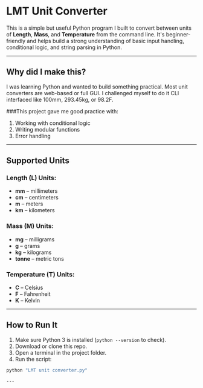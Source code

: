 # LMT Unit Converter

This is a simple but useful Python program I built to convert between units of **Length**, **Mass**, and **Temperature** from the command line. It's beginner-friendly and helps build a strong understanding of basic input handling, conditional logic, and string parsing in Python.

---

## Why did I make this?

I was learning Python and wanted to build something practical. Most unit converters are web-based or full GUI. I challenged myself to do it CLI interfaced like 100mm, 293.45kg, or 98.2F.

###This project gave me good practice with:
1) Working with conditional logic
2) Writing modular functions
3) Error handling

---

## Supported Units

### Length (L) Units:
- **mm** – millimeters
- **cm** – centimeters
- **m** – meters
- **km** – kilometers

### Mass (M) Units:
- **mg** – milligrams
- **g** – grams
- **kg** – kilograms
- **tonne** – metric tons

### Temperature (T) Units:
- **C** – Celsius
- **F** – Fahrenheit
- **K** – Kelvin

---

## How to Run It

1. Make sure Python 3 is installed (`python --version` to check).
2. Download or clone this repo.
3. Open a terminal in the project folder.
4. Run the script:

```bash
python "LMT unit converter.py"

---



